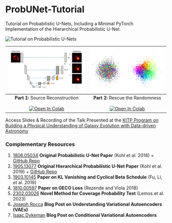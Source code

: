 # ProbUNet-Tutorial

Tutorial on Probabilistic U-Nets, Including a Minimal PyTorch Implementation of the Hierarchical Probabilistic U-Net.

![Tutorial on Probabilistic U-Nets](media/title.gif)

| ![Part 1: Source Reconstruction](media/01-source_reconstruction.png)      |     ![Part 2: Rescue the Randomness](media/02-rescue_the_randomness.png)  |
|                                :----:                                     |                                :----:                                     |
|                      **Part 1:** Source Reconstruction <br/><br/> [![Open In Colab](https://colab.research.google.com/assets/colab-badge.svg)](https://colab.research.google.com/github/mhsotoudeh/ProbUNet-Tutorial/blob/main/01%20Source%20Reconstruction.ipynb)                   |                      **Part 2:** Rescue the Randomness <br/><br/> [![Open In Colab](https://colab.research.google.com/assets/colab-badge.svg)](https://colab.research.google.com/github/mhsotoudeh/ProbUNet-Tutorial/blob/main/02%20Rescue%20The%20Randomness.ipynb)                  |

Access Slides & Recording of the Talk Presented at the [KITP Program on Building a Physical Understanding of Galaxy Evolution with Data-driven Astronomy](https://datadrivengalaxyevolution.github.io/)

### Complementary Resources

1. [1806.05034](https://arxiv.org/abs/1806.05034) **Original Probabilistic U-Net Paper** (Kohl et al. 2018) + [GitHub Repo](https://github.com/SimonKohl/probabilistic_unet)
2. [1905.13077](https://arxiv.org/abs/1905.13077) **Original Hierarchical Probabilistic U-Net Paper** (Kohl et al. 2019) + [GitHub Repo](https://github.com/deepmind/deepmind-research/tree/master/hierarchical_probabilistic_unet)
3. [1903.10145](https://arxiv.org/abs/1903.10145) **Paper on KL Vanishing and Cyclical Beta Schedule** (Fu, Li, et al. 2019)
4. [1810.00597](https://arxiv.org/abs/1810.00597) **Paper on GECO Loss** (Rezende and Viola 2018)
5. [2302.03026](https://arxiv.org/abs/2302.03026) **Novel Method for Coverage Probability Test** (Lemos et al. 2023)
6. [Joseph Rocca](https://towardsdatascience.com/understanding-variational-autoencoders-vaes-f70510919f73) **Blog Post on Understanding Variational Autoencoders (VAEs)**
7. [Isaac Dykeman](https://ijdykeman.github.io/ml/2016/12/21/cvae.html) **Blog Post on Conditional Variational Autoencoders**
